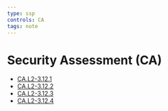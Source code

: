 ```yaml
---
type: ssp
controls: CA
tags: note
---
```


# Security Assessment (CA)

- [CA.L2-3.12.1](CA.L2-3.12.1.md)
- [CA.L2-3.12.2](CA.L2-3.12.2.md)
- [CA.L2-3.12.3](CA.L2-3.12.3.md)
- [CA.L2-3.12.4](CA.L2-3.12.4.md)
